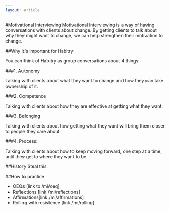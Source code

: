 ```yaml
---
layout: article
---
```


#Motivational Interviewing
Motivational Interviewing is a way of having conversations with clients about change. By getting clients to talk about why they might want to change, we can help strengthen their motivation to change.

##Why it's important for Habitry

You can think of Habitry as group conversations about 4 things:

###1. Autonomy

Talking with clients about what they want to change and how they can take ownership of it.

###2. Competence

Talking with clients about how they are effective at getting what they want.

###3. Belonging

Talking with clients about how getting what they want will bring them closer to people they care about.

###4. Process: 

Talking with clients about how to keep moving forward, one step at a time, until they get to where they want to be.

##History
Steal this

##How to practice
- OEQs [link to /mi/oeq]
- Reflections [link /mi/reflections]
- Affirmations[link /mi/affirmations]
- Rolling with resistence [link /mi/rolling]

